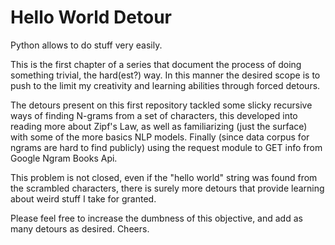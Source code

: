  # Hello World Detour

Python allows to do stuff very easily. 

This is the first chapter of a series that document the process of doing something trivial, the hard(est?) way. In this manner the desired scope is to push to the limit my creativity and learning abilities through forced detours.

The detours present on this first repository tackled some slicky recursive ways of finding N-grams from a set of characters, this developed into reading more about  Zipf's Law, as well as familiarizing (just the surface) with some of the more basics NLP models. Finally (since data corpus for ngrams are hard to find publicly) using the request module to GET info from Google Ngram Books Api.

This problem is not closed, even if the "hello world" string was found from the scrambled characters, there is surely more detours that provide learning about weird stuff I take for granted. 

Please feel free to increase the dumbness of this objective, and add as many detours as desired.
Cheers.

